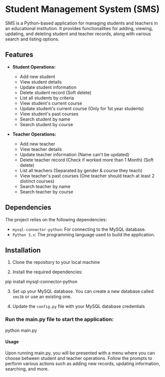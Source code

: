 # Student Management System (SMS)

SMS is a Python-based application for managing students and teachers in an educational institution. It provides functionalities for adding, viewing, updating, and deleting student and teacher records, along with various search and listing options.

## Features

- **Student Operations:**
  - Add new student
  - View student details
  - Update student information
  - Delete student record (Soft delete)
  - List all students by criteria
  - View student's current course
  - Update student's current course (Only for 1st year students)
  - View student's past courses
  - Search student by name
  - Search student by course

- **Teacher Operations:**
  - Add new teacher
  - View teacher details
  - Update teacher information (Name can't be updated)
  - Delete teacher record (Check if worked more than 1 Month) (Soft delete)
  - List all teachers (Separated by gender & course they teach)
  - View teacher's past courses (One teacher should teach at least 2 distinct courses)
  - Search teacher by name
  - Search teacher by course

## Dependencies

The project relies on the following dependencies:
- `mysql-connector-python`: For connecting to the MySQL database.
- `Python 3.x`: The programming language used to build the application.

## Installation

1. Clone the repository to your local machine

2. Install the required dependencies:

pip install mysql-connector-python


3. Set up your MySQL database. You can create a new database called `sms3b` or use an existing one.

4. Update the `config.py` file with your MySQL database credentials




### Run the main.py file to start the application:
python main.py


#### Usage 
Upon running main.py, you will be presented with a menu where you can choose between student and teacher operations.
Follow the prompts to perform various actions such as adding new records, updating information, searching, and more.

